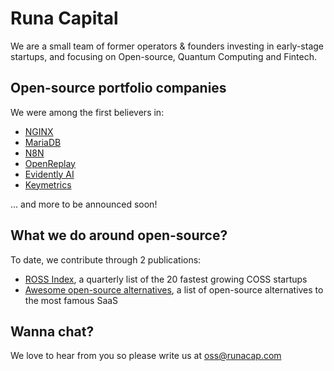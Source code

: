 # Runa Capital
We are a small team of former operators & founders investing in early-stage startups, and focusing on Open-source, Quantum Computing and Fintech.

## Open-source portfolio companies
We were among the first believers in:
- [NGINX](https://www.nginx.com/)
- [MariaDB](https://mariadb.com/)
- [N8N](https://n8n.io/)
- [OpenReplay](https://openreplay.com/)
- [Evidently AI](https://www.evidentlyai.com/)
- [Keymetrics](https://pm2.io/)

... and more to be announced soon!

## What we do around open-source?
To date, we contribute through 2 publications:
- [ROSS Index](https://runacap.com/ross-index/), a quarterly list of the 20 fastest growing COSS startups
- [Awesome open-source alternatives](https://github.com/RunaCapital/awesome-oss-alternatives), a list of open-source alternatives to the most famous SaaS

## Wanna chat?
We love to hear from you so please write us at [oss@runacap.com](mailto:oss@runacap.com)

